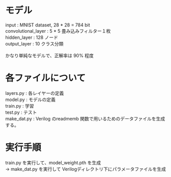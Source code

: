 # モデル
input : MNIST dataset, 28 * 28 = 784 bit<br>
convolutional_layer : 5 * 5 畳み込みフィルター１枚 <br>
hidden_layer : 128 ノード<br>
output_layer : 10 クラス分類<br>
<br>
かなり単純なモデルで、正解率は 90% 程度 <br>

# 各ファイルについて
layers.py : 各レイヤーの定義<br>
model.py : モデルの定義<br>
train.py : 学習<br>
test.py : テスト<br>
make_dat.py : Verilog のreadmemb 関数で用いるためのデータファイルを生成する。<br>

# 実行手順
train.py を実行して、model_weight.pth を生成 <br>
→ make_dat.py を実行して Verilogディレクトリ下にパラメータファイルを生成 <br>
